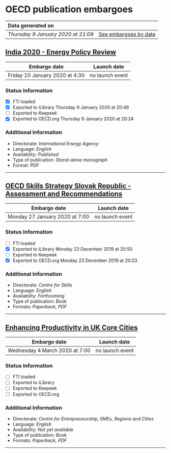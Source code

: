 # OECD publication embargoes

Data generated on | |
|:-----|------:|
| *Thursday 9 January 2020 at 21:09* | [See embargoes by date](embargoes-by-date.md) |

## [India 2020 - Energy Policy Review](https://doi.org/10.1787/9faa9816-en)

Embargo date | Launch date
-------------|:------------:
Friday 10 January 2020 at 4:30 | no launch event

### Status Information

- [x] FTI loaded 
- [x] Exported to iLibrary Thursday 9 January 2020 at 20:48
- [ ] Exported to Keepeek
- [x] Exported to OECD.org Thursday 9 January 2020 at 20:24

### Additional Information

* Directorate: *International Energy Agency*
* Language: *English*
* Availability: *Published*
* Type of publication: *Stand-alone monograph*
* Format: *PDF*

------

## [OECD Skills Strategy Slovak Republic - Assessment and Recommendations](https://doi.org/10.1787/bb688e68-en)

Embargo date | Launch date
-------------|:------------:
Monday 27 January 2020 at 7:00 | no launch event

### Status Information

- [ ] FTI loaded
- [x] Exported to iLibrary Monday 23 December 2019 at 20:50
- [ ] Exported to Keepeek
- [x] Exported to OECD.org Monday 23 December 2019 at 20:23

### Additional Information

* Directorate: *Centre for Skills*
* Language: *English*
* Availability: *Forthcoming*
* Type of publication: *Book*
* Formats: *Paperback, PDF*

------

## [Enhancing Productivity in UK Core Cities](https://doi.org/10.1787/9ef55ff7-en)

Embargo date | Launch date
-------------|:------------:
Wednesday 4 March 2020 at 7:00 | no launch event

### Status Information

- [ ] FTI loaded
- [ ] Exported to iLibrary
- [ ] Exported to Keepeek
- [ ] Exported to OECD.org

### Additional Information

* Directorate: *Centre for Entrepreneurship, SMEs, Regions and Cities*
* Language: *English*
* Availability: *Not yet available*
* Type of publication: *Book*
* Formats: *Paperback, PDF*

------